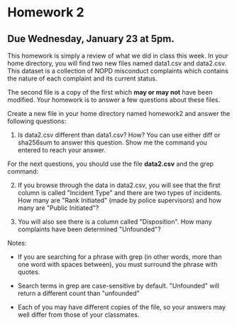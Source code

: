 # Homework 2

## Due Wednesday, January 23 at 5pm.

This homework is simply a review of what we did in class this week. In your 
home directory, you will find two new files named data1.csv and data2.csv. This 
dataset is a collection of NOPD misconduct complaints which contains the nature 
of each complaint and its current status.

The second file is a copy of the first which **may or may not** have been 
modified.  Your homework is to answer a few questions about these files.  

Create a new file in your home directory named homework2 and answer the 
following questions:

1. Is data2.csv different than data1.csv? How? You can use either diff or 
   sha256sum to answer this question. Show me the command you entered to reach 
   your answer.

For the next questions, you should use the file **data2.csv** and the grep 
command:

2. If you browse through the data in data2.csv, you will see that the first 
   column is called "Incident Type" and there are two types of incidents. How 
   many are "Rank Initiated" (made by police supervisors) and how many are 
   "Public Initiated"?

3. You will also see there is a column called "Disposition". How many 
   complaints have been determined "Unfounded"?

Notes:

* If you are searching for a phrase with grep (in other words, more than one 
word with spaces between), you must surround the phrase with quotes.

* Search terms in grep are case-sensitive by default. "Unfounded" will return a 
different count than "unfounded"

* Each of you may have different copies of the file, so your answers may well 
differ from those of your classmates. 
